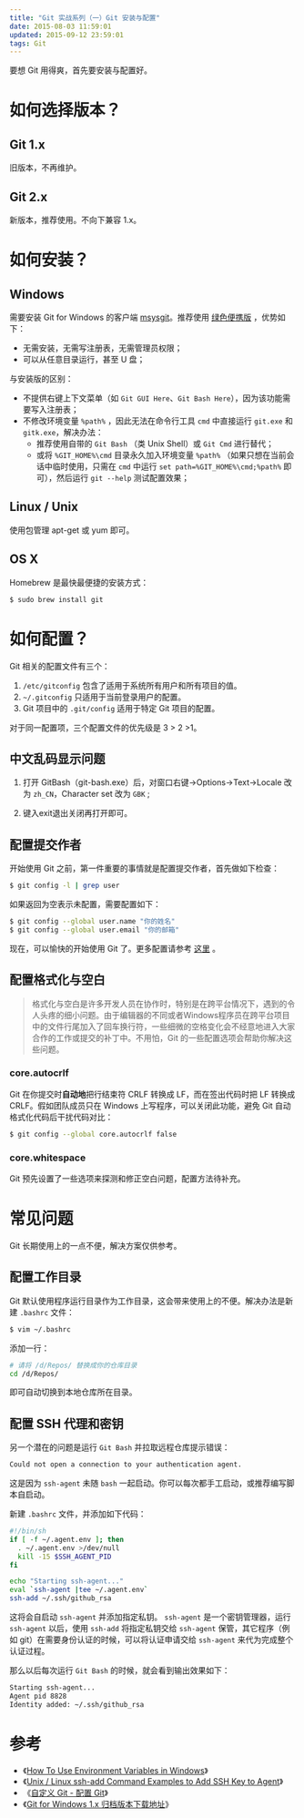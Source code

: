 ```yaml
---
title: "Git 实战系列（一）Git 安装与配置"
date: 2015-08-03 11:59:01
updated: 2015-09-12 23:59:01
tags: Git
---
```


要想 Git 用得爽，首先要安装与配置好。

# 如何选择版本？

## Git 1.x

旧版本，不再维护。

## Git 2.x

新版本，推荐使用。不向下兼容 1.x。

# 如何安装？

## Windows

需要安装 Git for Windows 的客户端 [msysgit](https://github.com/msysgit/msysgit)。推荐使用 [绿色便携版](http://git-scm.com/download/wint) ，优势如下：

* 无需安装，无需写注册表，无需管理员权限；
* 可以从任意目录运行，甚至 U 盘；

与安装版的区别：

* 不提供右键上下文菜单（如 `Git GUI Here`、`Git Bash Here`），因为该功能需要写入注册表；
* 不修改环境变量 `%path%` ，因此无法在命令行工具 `cmd` 中直接运行 `git.exe` 和 `gitk.exe`，解决办法：
  * 推荐使用自带的 `Git Bash` （类 Unix Shell）或 `Git Cmd` 进行替代；
  * 或将 `%GIT_HOME%\cmd` 目录永久加入环境变量 `%path%` （如果只想在当前会话中临时使用，只需在 `cmd` 中运行 `set path=%GIT_HOME%\cmd;%path%` 即可），然后运行 `git --help` 测试配置效果；

## Linux / Unix

使用包管理 apt-get 或 yum 即可。

## OS X

Homebrew 是最快最便捷的安装方式：

```bash
$ sudo brew install git
```

# 如何配置？

Git 相关的配置文件有三个：

1. `/etc/gitconfig` 包含了适用于系统所有用户和所有项目的值。
2. `~/.gitconfig` 只适用于当前登录用户的配置。
3. Git 项目中的 `.git/config` 适用于特定 Git 项目的配置。

对于同一配置项，三个配置文件的优先级是 3 > 2 >1。

## 中文乱码显示问题

1. 打开 GitBash（git-bash.exe）后，对窗口右键->Options->Text->Locale 改为 `zh_CN`，Character set 改为 `GBK` ;

2. 键入exit退出关闭再打开即可。

## 配置提交作者

开始使用 Git 之前，第一件重要的事情就是配置提交作者，首先做如下检查：

```bash
$ git config -l | grep user
```

如果返回为空表示未配置，需要配置如下：

```bash
$ git config --global user.name "你的姓名"
$ git config --global user.email "你的邮箱"
```

现在，可以愉快的开始使用 Git 了。更多配置请参考 [这里](http://git-scm.com/docs/git-config) 。

## 配置格式化与空白

> 格式化与空白是许多开发人员在协作时，特别是在跨平台情况下，遇到的令人头疼的细小问题。由于编辑器的不同或者Windows程序员在跨平台项目中的文件行尾加入了回车换行符，一些细微的空格变化会不经意地进入大家合作的工作或提交的补丁中。不用怕，Git 的一些配置选项会帮助你解决这些问题。

### core.autocrlf

Git 在你提交时**自动地**把行结束符 CRLF 转换成 LF，而在签出代码时把 LF 转换成 CRLF。假如团队成员只在 Windows 上写程序，可以关闭此功能，避免 Git 自动格式化代码后干扰代码对比：

```bash
$ git config --global core.autocrlf false
```

### core.whitespace

Git 预先设置了一些选项来探测和修正空白问题，配置方法待补充。

# 常见问题

Git 长期使用上的一点不便，解决方案仅供参考。

## 配置工作目录

Git 默认使用程序运行目录作为工作目录，这会带来使用上的不便。解决办法是新建 `.bashrc` 文件：

```bash
$ vim ~/.bashrc
```

添加一行：

```bash
# 请将 /d/Repos/ 替换成你的仓库目录
cd /d/Repos/
```

即可自动切换到本地仓库所在目录。

## 配置 SSH 代理和密钥

另一个潜在的问题是运行 `Git Bash` 并拉取远程仓库提示错误：

```bash
Could not open a connection to your authentication agent.
```

这是因为 `ssh-agent` 未随 `bash` 一起启动。你可以每次都手工启动，或推荐编写脚本自启动。

新建 `.bashrc` 文件，并添加如下代码：

```bash
#!/bin/sh
if [ -f ~/.agent.env ]; then
  . ~/.agent.env >/dev/null
  kill -15 $SSH_AGENT_PID
fi

echo "Starting ssh-agent..."
eval `ssh-agent |tee ~/.agent.env`
ssh-add ~/.ssh/github_rsa
```

这将会自启动 `ssh-agent` 并添加指定私钥。 `ssh-agent` 是一个密钥管理器，运行 `ssh-agent` 以后，使用 `ssh-add` 将指定私钥交给 `ssh-agent` 保管，其它程序（例如 git）在需要身份认证的时候，可以将认证申请交给 `ssh-agent` 来代为完成整个认证过程。

那么以后每次运行 `Git Bash` 的时候，就会看到输出效果如下：

```bash
Starting ssh-agent...
Agent pid 8828
Identity added: ~/.ssh/github_rsa
```

# 参考

* 《[How To Use Environment Variables in Windows](http://best-windows.vlaurie.com/environment-variables.html)》
* 《[Unix / Linux ssh-add Command Examples to Add SSH Key to Agent](http://linux.101hacks.com/unix/ssh-add/)》
* 《[自定义 Git - 配置 Git](http://git-scm.com/book/zh/v1/%E8%87%AA%E5%AE%9A%E4%B9%89-Git-%E9%85%8D%E7%BD%AE-Git)》
* 《[Git for Windows 1.x 归档版本下载地址](https://github.com/msysgit/msysgit/tags)》
